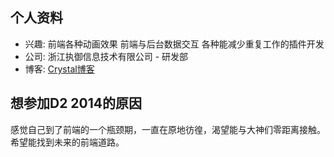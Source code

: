 ## 个人资料

- 兴趣: 前端各种动画效果  前端与后台数据交互 各种能减少重复工作的插件开发
- 公司: 浙江执御信息技术有限公司 - 研发部
- 博客: [Crystal博客](http://www.crypiggy.com/) 


## 想参加D2 2014的原因

感觉自己到了前端的一个瓶颈期，一直在原地彷徨，渴望能与大神们零距离接触。希望能找到未来的前端道路。
